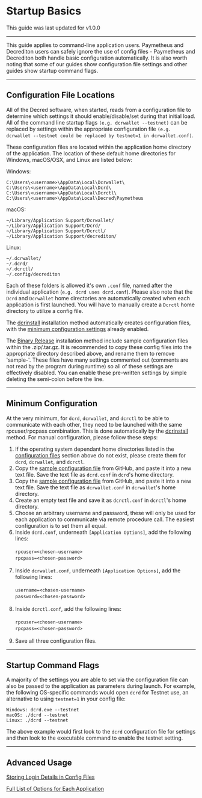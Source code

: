 # Startup Basics

This guide was last updated for v1.0.0

---

This guide applies to command-line application users. Paymetheus and Decrediton users can safely ignore the use of config files - Paymetheus and Decrediton both handle basic configuration automatically. It is also worth noting that some of our guides show configuration file settings and other guides show startup command flags. 

---

## Configuration File Locations

All of the Decred software, when started, reads from a configuration file to determine which settings it should enable/disable/set during that initial load. All of the command line startup flags `(e.g. dcrwallet --testnet)` can be replaced by settings within the appropriate configuration file `(e.g. dcrwallet --testnet could be replaced by testnet=1 in dcrwallet.conf)`.

These configuration files are located within the application home directory of the application. The location of these default home directories for Windows, macOS/OSX, and Linux are listed below:

Windows:

    C:\Users\<username>\AppData\Local\Dcrwallet\
    C:\Users\<username>\AppData\Local\Dcrd\
    C:\Users\<username>\AppData\Local\Dcrctl\ 
    C:\Users\<username>\AppData\Local\Decred\Paymetheus

macOS: 

    ~/Library/Application Support/Dcrwallet/
    ~/Library/Application Support/Dcrd/
    ~/Library/Application Support/Dcrctl/
    ~/Library/Application Support/decrediton/
    
Linux: 
    
    ~/.dcrwallet/
    ~/.dcrd/
    ~/.dcrctl/
    ~/.config/decrediton

Each of these folders is allowed it's own `.conf` file, named after the individual application (`e.g. dcrd uses dcrd.conf`). Please also note that the `Dcrd` and `Dcrwallet` home directories are automatically created when each application is first launched. You will have to manually create a `Dcrctl` home directory to utilize a config file.

The [dcrinstall](/getting-started/install-guide.md#dcrinstall) installation method automatically creates configuration files, with the [minimum configuration settings](#minimum-configuration) already enabled. 

The [Binary Release](/getting-started/install-guide.md#binary-releases) installation method include sample configuration files within the .zip/.tar.gz. It is recommended to copy these config files into the appropriate directory described above, and rename them to remove 'sample-'. These files have many settings commented out (comments are not read by the program during runtime) so all of these settings are effectively disabled. You can enable these pre-written settings by simple deleting the semi-colon before the line.

---

## Minimum Configuration

At the very minimum, for `dcrd`, `dcrwallet`, and `dcrctl` to be able to communicate with each other, they need to be launched with the same rpcuser/rpcpass combination. This is done automatically by the [dcrinstall](/getting-started/install-guide.md#dcrinstall) method. For manual configuration, please follow these steps:

1. If the operating system dependant home directories listed in the [configuration files](#configuration-file-locations) section above do not exist, please create them for `dcrd`, `dcrwallet`, and `dcrctl`.
2. Copy the [sample configuration file](https://github.com/decred/dcrd/blob/master/sample-dcrd.conf) from GitHub, and paste it into a new text file. Save the text file as `dcrd.conf` in `dcrd`'s home directory.
3. Copy the [sample configuration file](https://github.com/decred/dcrwallet/blob/master/sample-dcrwallet.conf) from GitHub, and paste it into a new text file. Save the text file as `dcrwallet.conf` in `dcrwallet`'s home directory.
4. Create an empty text file and save it as `dcrctl.conf` in `dcrctl`'s home directory.
5. Choose an arbitrary username and password, these will only be used for each application to communicate via remote procedure call. The easiest configuration is to set them all equal.
6. Inside `dcrd.conf`, underneath `[Application Options]`, add the following lines:<br /><br />
        `rpcuser=<chosen-username>`<br />
        `rpcpass=<chosen-password>`<br /><br />
7. Inside `dcrwallet.conf`, underneath `[Application Options]`, add the following lines:<br /><br />
        `username=<chosen-username>`<br />
        `password=<chosen-password>`<br /><br />
8. Inside `dcrctl.conf`, add the following lines:<br /><br />
        `rpcuser=<chosen-username>`<br />
        `rpcpass=<chosen-password>`<br /><br />
9. Save all three configuration files.

---

## Startup Command Flags

A majority of the settings you are able to set via the configuration file can also be passed to the application as parameters during launch. For example, the following OS-specific commands would open `dcrd` for Testnet use, an alternative to using `testnet=1` in your config file:

    Windows: dcrd.exe --testnet
    macOS: ./dcrd --testnet
    Linux: ./dcrd --testnet

The above example would first look to the `dcrd` configuration file for settings and then look to the executable command to enable the testnet setting. 

---

## Advanced Usage

[Storing Login Details in Config Files](/advanced/storing-login-details.md) <!-- This has the same information found in the above, Minimum Configuration section. Could probably delete. -->

[Full List of Options for Each Application](/advanced/program-options.md)
